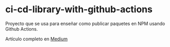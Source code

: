 # ci-cd-library-with-github-actions

Proyecto que se usa para enseñar como publicar paquetes en NPM usando Github Actions.

Artículo completo en [Medium](https://mugan86.medium.com/ci-cd-con-github-actions-en-el-desarrollo-de-un-paquete-npm-48cb369211f7)
